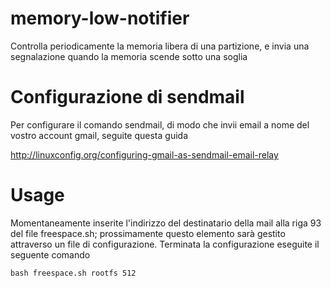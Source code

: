 memory-low-notifier
===================

Controlla periodicamente la memoria libera di una partizione, e invia una segnalazione quando la memoria scende sotto una soglia

Configurazione di sendmail
===========================
Per configurare il comando sendmail, di modo che invii email a nome del vostro account gmail, seguite questa guida

http://linuxconfig.org/configuring-gmail-as-sendmail-email-relay

Usage
===============
Momentaneamente inserite l'indirizzo del destinatario della mail alla riga 93 del file freespace.sh; prossimamente questo elemento sarà gestito attraverso un file di configurazione.
Terminata la configurazione eseguite il seguente comando

    bash freespace.sh rootfs 512
